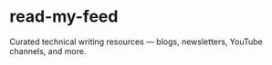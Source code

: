 # read-my-feed
Curated technical writing resources — blogs, newsletters, YouTube channels, and more.
